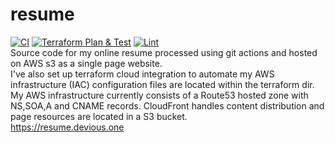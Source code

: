 # resume <br>
[![CI](https://github.com/todd814/resume/actions/workflows/ci.yml/badge.svg)](https://github.com/todd814/resume/actions/workflows/ci.yml) [![Terraform Plan & Test](https://github.com/todd814/resume/actions/workflows/terraform.yml/badge.svg)](https://github.com/todd814/resume/actions/workflows/terraform.yml) [![Lint](https://github.com/todd814/resume/actions/workflows/lint.yml/badge.svg)](https://github.com/todd814/resume/actions/workflows/lint.yml) <br>
Source code for my online resume processed using git actions and hosted on AWS s3 as a single page website.<br>
I've also set up terraform cloud integration to automate my AWS infrastructure (IAC) configuration files are located within the terraform dir.<br>
My AWS infrastructure currently consists of a Route53 hosted zone with NS,SOA,A and CNAME records. CloudFront handles content distribution and page resources are located in a S3 bucket. <br>
https://resume.devious.one <br>
